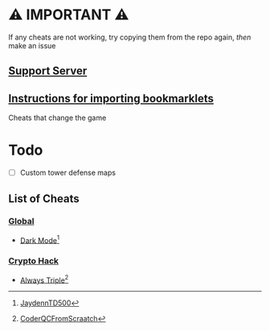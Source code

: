 # ⚠️ IMPORTANT ⚠️
If any cheats are not working, try copying them from the repo again, _then_ make an issue
## [Support Server](https://discord.gg/QerPBatcca)
## [Instructions for importing bookmarklets](tutorial/readme.md)

Cheats that change the game
# Todo
- [ ] Custom tower defense maps
## List of Cheats
[^1]: [JaydennTD500](https://github.com/JaydenTD500)
[^2]: [CoderQCFromScraatch](https://github.com/CoderQCFromScraatch)
### [Global](obfuscated/global/)
 * [Dark Mode](obfuscated/global/darkMode.js)[^1]<br>
### [Crypto Hack](obfuscated/crypto/)
 * [Always Triple](obfuscated/crypto/alwaysQuintupleCrypto.js)[^2]<br>